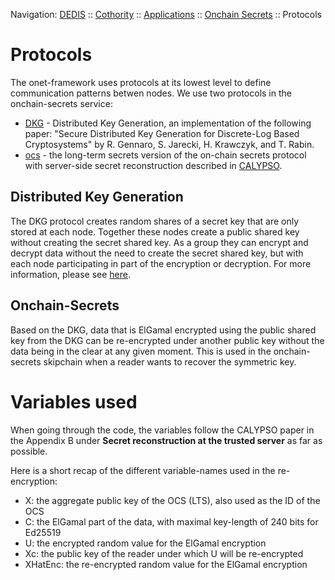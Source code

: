 Navigation: [DEDIS](https://github.com/dedis/doc/tree/master/README.md) ::
[Cothority](../README.md) ::
[Applications](../doc/Applications.md) ::
[Onchain Secrets](README.md) ::
Protocols

# Protocols

The onet-framework uses protocols at its lowest level to define communication
patterns betwen nodes. We use two protocols in the onchain-secrets service:

- [DKG](../dkg/DKG.md) - Distributed Key Generation, an implementation of
  the following paper: "Secure Distributed Key Generation for Discrete-Log
  Based Cryptosystems" by R. Gennaro, S. Jarecki, H. Krawczyk, and T. Rabin.
- [ocs](Renecrypt.md) - the long-term secrets version of the on-chain secrets
  protocol with server-side secret reconstruction described in
  [CALYPSO](https://eprint.iacr.org/2018/209.pdf).

## Distributed Key Generation

The DKG protocol creates random shares of a secret key that are only
stored at each node. Together these nodes create a public shared key
without creating the secret shared key. As a group they can encrypt
and decrypt data without the need to create the secret shared key,
but with each node participating in part of the encryption or
decryption. For more information, please see [here](../dkg/DKG.md).

## Onchain-Secrets

Based on the DKG, data that is ElGamal encrypted using the public
shared key from the DKG can be re-encrypted under another public key
without the data being in the clear at any given moment. This is used
in the onchain-secrets skipchain when a reader wants to recover the
symmetric key.

# Variables used

When going through the code, the variables follow the CALYPSO paper
in the Appendix B under **Secret reconstruction at the trusted server**
as far as possible.

Here is a short recap of the different variable-names used in the
re-encryption:

- X: the aggregate public key of the OCS (LTS), also used as the
ID of the OCS
- C: the ElGamal part of the data, with maximal key-length of 240 bits for
Ed25519
- U: the encrypted random value for the ElGamal encryption
- Xc: the public key of the reader under which U will be re-encrypted
- XHatEnc: the re-encrypted random value for the ElGamal encryption